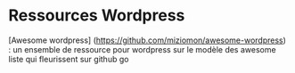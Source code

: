 # Ressources Wordpress

[Awesome wordpress] (https://github.com/miziomon/awesome-wordpress) : un ensemble de ressource pour wordpress sur le modèle des awesome liste qui fleurissent sur github go
